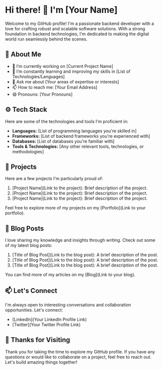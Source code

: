 # Hi there! 👋 I'm [Your Name]

Welcome to my GitHub profile! I'm a passionate backend developer with a love for crafting robust and scalable software solutions. With a strong foundation in backend technologies, I'm dedicated to making the digital world run seamlessly behind the scenes.

## 💼 About Me

- 🔭 I’m currently working on [Current Project Name]
- 🌱 I’m constantly learning and improving my skills in [List of Technologies/Languages]
- 💬 Ask me about [Your areas of expertise or interests]
- 📫 How to reach me: [Your Email Address]
- 😄 Pronouns: [Your Pronouns]

## ⚙️ Tech Stack

Here are some of the technologies and tools I'm proficient in:

- **Languages:** [List of programming languages you're skilled in]
- **Frameworks:** [List of backend frameworks you're experienced with]
- **Databases:** [List of databases you're familiar with]
- **Tools & Technologies:** [Any other relevant tools, technologies, or methodologies]

## 🌟 Projects

Here are a few projects I'm particularly proud of:

1. [Project Name](Link to the project): Brief description of the project.
2. [Project Name](Link to the project): Brief description of the project.
3. [Project Name](Link to the project): Brief description of the project.

Feel free to explore more of my projects on my [Portfolio](Link to your portfolio).

## 📝 Blog Posts

I love sharing my knowledge and insights through writing. Check out some of my latest blog posts:

1. [Title of Blog Post](Link to the blog post): A brief description of the post.
2. [Title of Blog Post](Link to the blog post): A brief description of the post.
3. [Title of Blog Post](Link to the blog post): A brief description of the post.

You can find more of my articles on my [Blog](Link to your blog).

## 📫 Let's Connect

I'm always open to interesting conversations and collaboration opportunities. Let's connect:

- [LinkedIn](Your LinkedIn Profile Link)
- [Twitter](Your Twitter Profile Link)

## 🙏 Thanks for Visiting

Thank you for taking the time to explore my GitHub profile. If you have any questions or would like to collaborate on a project, feel free to reach out. Let's build amazing things together!
